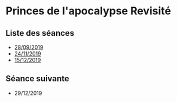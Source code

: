 # Princes de l'apocalypse Revisité

## Liste des séances

- [28/09/2019](2019_09_28.md)
- [24/11/2019](2019_11_24.md)
- [15/12/2019](2019_12_15.md)

## Séance suivante

- 29/12/2019